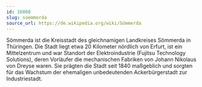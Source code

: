 ```yaml
---
id: 16068
slug: soemmerda
source_url: https://de.wikipedia.org/wiki/Sömmerda
---
```


Sömmerda ist die Kreisstadt des gleichnamigen Landkreises Sömmerda in Thüringen. Die Stadt liegt etwa 20 Kilometer nördlich von Erfurt, ist ein Mittelzentrum und war Standort der Elektroindustrie (Fujitsu Technology Solutions), deren Vorläufer die mechanischen Fabriken von Johann Nikolaus von Dreyse waren. Sie prägten die Stadt seit 1840 maßgeblich und sorgten für das Wachstum der ehemaligen unbedeutenden Ackerbürgerstadt zur Industriestadt.
